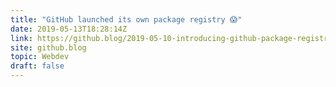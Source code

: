 ```yaml
---
title: "GitHub launched its own package registry 😱"
date: 2019-05-13T18:28:14Z
link: https://github.blog/2019-05-10-introducing-github-package-registry/?utm_medium=RSS&utm_source=hune
site: github.blog
topic: Webdev
draft: false
---
```


